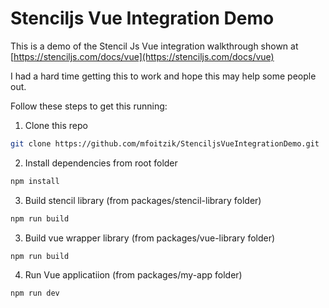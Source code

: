 # Stenciljs Vue Integration Demo

This is a demo of the Stencil Js Vue integration walkthrough shown at [https://stenciljs.com/docs/vue](https://stenciljs.com/docs/vue)

I had a hard time getting this to work and hope this may help some people out.

Follow these steps to get this running:

1. Clone this repo
```sh
git clone https://github.com/mfoitzik/StenciljsVueIntegrationDemo.git
```

2. Install dependencies from root folder
```sh
npm install
```

3. Build stencil library (from packages/stencil-library folder)
```sh
npm run build
```

3. Build vue wrapper library (from packages/vue-library folder)
```sh
npm run build
```

4. Run Vue applicatiion (from packages/my-app folder)
```sh
npm run dev
```
